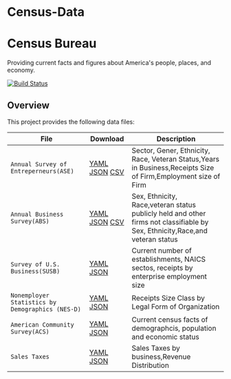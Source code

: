 # Census-Data


Census Bureau
====================

Providing current facts and figures about America's people, places, and economy.

[![Build Status](https://secure.travis-ci.org/unitedstates/congress-legislators.png)](http://travis-ci.org/unitedstates/congress-legislators)

Overview
--------

This project provides the following data files:

File | Download | Description
---- | -------- | -----------
`Annual Survey of Entreperneurs(ASE)` | [YAML](https://theunitedstates.io/congress-legislators/legislators-current.yaml) [JSON](https://theunitedstates.io/congress-legislators/legislators-current.json) [CSV](https://theunitedstates.io/congress-legislators/legislators-current.csv) | Sector, Gener, Ethnicity, Race, Veteran Status,Years in Business,Receipts Size of Firm,Employment size of Firm
`Annual Business Survey(ABS) ` | [YAML](https://theunitedstates.io/congress-legislators/legislators-historical.yaml) [JSON](https://theunitedstates.io/congress-legislators/legislators-historical.json) [CSV](https://theunitedstates.io/congress-legislators/legislators-historical.csv) | Sex, Ethnicity, Race,veteran status  publicly held and other firms not classifiable by Sex, Ethnicity,Race,and veteran status 
`Survey of U.S. Business(SUSB)` | [YAML](https://theunitedstates.io/congress-legislators/legislators-social-media.yaml) [JSON](https://theunitedstates.io/congress-legislators/legislators-social-media.json) | Current number of establishments, NAICS sectos, receipts by enterprise employment size 
`Nonemployer Statistics by Demographics (NES-D)` | [YAML](https://theunitedstates.io/congress-legislators/committees-current.yaml) [JSON](https://theunitedstates.io/congress-legislators/committees-current.json) | Receipts Size Class by Legal Form of Organization 
`American Community Survey(ACS)` | [YAML](https://theunitedstates.io/congress-legislators/committee-membership-current.yaml) [JSON](https://theunitedstates.io/congress-legislators/committee-membership-current.json) | Current census facts of demographcis, population and economic status
`Sales Taxes` | [YAML](https://theunitedstates.io/congress-legislators/committees-historical.yaml) [JSON](https://theunitedstates.io/congress-legislators/committees-historical.json) | Sales Taxes by business,Revenue Distribution
